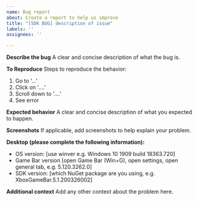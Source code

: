 ```yaml
---
name: Bug report
about: Create a report to help us improve
title: "[SDK BUG] description of issue"
labels: ''
assignees: ''

---
```


**Describe the bug**
A clear and concise description of what the bug is.

**To Reproduce**
Steps to reproduce the behavior:
1. Go to '...'
2. Click on '....'
3. Scroll down to '....'
4. See error

**Expected behavior**
A clear and concise description of what you expected to happen.

**Screenshots**
If applicable, add screenshots to help explain your problem.

**Desktop (please complete the following information):**
- OS version: [use winver e.g. Windows 10 1909 build 18363.720]
- Game Bar version [open Game Bar (Win+G), open settings, open general tab, e.g. 5.120.3262.0]
- SDK version: [which NuGet package are you using, e.g. XboxGameBar.5.1.200326002]

**Additional context**
Add any other context about the problem here.
